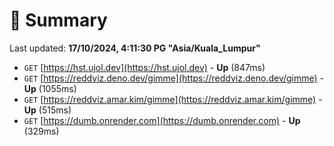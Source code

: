 # 📖 Summary
Last updated: **17/10/2024, 4:11:30 PG "Asia/Kuala_Lumpur"**

- `GET` [https://hst.ujol.dev](https://hst.ujol.dev) - **Up** (847ms)
- `GET` [https://reddviz.deno.dev/gimme](https://reddviz.deno.dev/gimme) - **Up** (1055ms)
- `GET` [https://reddviz.amar.kim/gimme](https://reddviz.amar.kim/gimme) - **Up** (515ms)
- `GET` [https://dumb.onrender.com](https://dumb.onrender.com) - **Up** (329ms)
